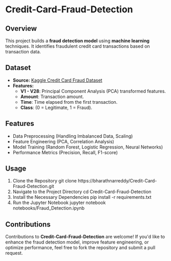 # Credit-Card-Fraud-Detection

## Overview
This project builds a **fraud detection model** using **machine learning** techniques. It identifies fraudulent credit card transactions based on transaction data.

## Dataset
- **Source:** [Kaggle Credit Card Fraud Dataset](https://www.kaggle.com/mlg-ulb/creditcardfraud)
- **Features:**
  - **V1 - V28**: Principal Component Analysis (PCA) transformed features.
  - **Amount**: Transaction amount.
  - **Time**: Time elapsed from the first transaction.
  - **Class**: (0 = Legitimate, 1 = Fraud).

## Features
- Data Preprocessing (Handling Imbalanced Data, Scaling)  
- Feature Engineering (PCA, Correlation Analysis)  
- Model Training (Random Forest, Logistic Regression, Neural Networks)  
- Performance Metrics (Precision, Recall, F1-score)

## Usage
 1. Clone the Repository
    git clone https://bharathnarreddy/Credit-Card-Fraud-Detection.git
 2. Navigate to the Project Directory
    cd Credit-Card-Fraud-Detection
 3. Install the Necessary Dependencies
    pip install -r requirements.txt
 4. Run the Jupyter Notebook
    jupyter notebook notebooks/Fraud_Detection.ipynb

## Contributions
Contributions to **Credit-Card-Fraud-Detection** are welcome! If you'd like to enhance the fraud detection model, improve feature engineering, or optimize performance, feel free to fork the repository and submit a pull request.




